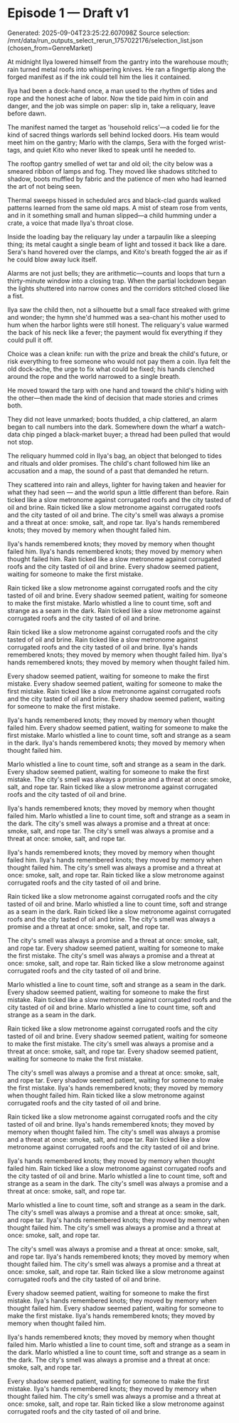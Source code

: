 # Episode 1 — Draft v1
Generated: 2025-09-04T23:25:22.607098Z
Source selection: /mnt/data/run_outputs_select_rerun_1757022176/selection_list.json (chosen_from=GenreMarket)

At midnight Ilya lowered himself from the gantry into the warehouse mouth; rain turned metal roofs into whispering knives. He ran a fingertip along the forged manifest as if the ink could tell him the lies it contained.

Ilya had been a dock-hand once, a man used to the rhythm of tides and rope and the honest ache of labor. Now the tide paid him in coin and danger, and the job was simple on paper: slip in, take a reliquary, leave before dawn.

The manifest named the target as 'household relics'—a coded lie for the kind of sacred things warlords sell behind locked doors. His team would meet him on the gantry; Marlo with the clamps, Sera with the forged wrist-tags, and quiet Kito who never liked to speak until he needed to.

The rooftop gantry smelled of wet tar and old oil; the city below was a smeared ribbon of lamps and fog. They moved like shadows stitched to shadow, boots muffled by fabric and the patience of men who had learned the art of not being seen.

Thermal sweeps hissed in scheduled arcs and black-clad guards walked patterns learned from the same old maps. A mist of steam rose from vents, and in it something small and human slipped—a child humming under a crate, a voice that made Ilya's throat close.

Inside the loading bay the reliquary lay under a tarpaulin like a sleeping thing; its metal caught a single beam of light and tossed it back like a dare. Sera's hand hovered over the clamps, and Kito's breath fogged the air as if he could blow away luck itself.

Alarms are not just bells; they are arithmetic—counts and loops that turn a thirty-minute window into a closing trap. When the partial lockdown began the lights shuttered into narrow cones and the corridors stitched closed like a fist.

Ilya saw the child then, not a silhouette but a small face streaked with grime and wonder; the hymn she'd hummed was a sea-chant his mother used to hum when the harbor lights were still honest. The reliquary's value warmed the back of his neck like a fever; the payment would fix everything if they could pull it off.

Choice was a clean knife: run with the prize and break the child's future, or risk everything to free someone who would not pay them a coin. Ilya felt the old dock-ache, the urge to fix what could be fixed; his hands clenched around the rope and the world narrowed to a single breath.

He moved toward the tarp with one hand and toward the child's hiding with the other—then made the kind of decision that made stories and crimes both.

They did not leave unmarked; boots thudded, a chip clattered, an alarm began to call numbers into the dark. Somewhere down the wharf a watch-data chip pinged a black-market buyer; a thread had been pulled that would not stop.

The reliquary hummed cold in Ilya's bag, an object that belonged to tides and rituals and older promises. The child's chant followed him like an accusation and a map, the sound of a past that demanded he return.

They scattered into rain and alleys, lighter for having taken and heavier for what they had seen — and the world spun a little different than before.
Rain ticked like a slow metronome against corrugated roofs and the city tasted of oil and brine. Rain ticked like a slow metronome against corrugated roofs and the city tasted of oil and brine. The city's smell was always a promise and a threat at once: smoke, salt, and rope tar. Ilya's hands remembered knots; they moved by memory when thought failed him.

Ilya's hands remembered knots; they moved by memory when thought failed him. Ilya's hands remembered knots; they moved by memory when thought failed him. Rain ticked like a slow metronome against corrugated roofs and the city tasted of oil and brine. Every shadow seemed patient, waiting for someone to make the first mistake.

Rain ticked like a slow metronome against corrugated roofs and the city tasted of oil and brine. Every shadow seemed patient, waiting for someone to make the first mistake. Marlo whistled a line to count time, soft and strange as a seam in the dark. Rain ticked like a slow metronome against corrugated roofs and the city tasted of oil and brine.

Rain ticked like a slow metronome against corrugated roofs and the city tasted of oil and brine. Rain ticked like a slow metronome against corrugated roofs and the city tasted of oil and brine. Ilya's hands remembered knots; they moved by memory when thought failed him. Ilya's hands remembered knots; they moved by memory when thought failed him.

Every shadow seemed patient, waiting for someone to make the first mistake. Every shadow seemed patient, waiting for someone to make the first mistake. Rain ticked like a slow metronome against corrugated roofs and the city tasted of oil and brine. Every shadow seemed patient, waiting for someone to make the first mistake.

Ilya's hands remembered knots; they moved by memory when thought failed him. Every shadow seemed patient, waiting for someone to make the first mistake. Marlo whistled a line to count time, soft and strange as a seam in the dark. Ilya's hands remembered knots; they moved by memory when thought failed him.

Marlo whistled a line to count time, soft and strange as a seam in the dark. Every shadow seemed patient, waiting for someone to make the first mistake. The city's smell was always a promise and a threat at once: smoke, salt, and rope tar. Rain ticked like a slow metronome against corrugated roofs and the city tasted of oil and brine.

Ilya's hands remembered knots; they moved by memory when thought failed him. Marlo whistled a line to count time, soft and strange as a seam in the dark. The city's smell was always a promise and a threat at once: smoke, salt, and rope tar. The city's smell was always a promise and a threat at once: smoke, salt, and rope tar.

Ilya's hands remembered knots; they moved by memory when thought failed him. Ilya's hands remembered knots; they moved by memory when thought failed him. The city's smell was always a promise and a threat at once: smoke, salt, and rope tar. Rain ticked like a slow metronome against corrugated roofs and the city tasted of oil and brine.

Rain ticked like a slow metronome against corrugated roofs and the city tasted of oil and brine. Marlo whistled a line to count time, soft and strange as a seam in the dark. Rain ticked like a slow metronome against corrugated roofs and the city tasted of oil and brine. The city's smell was always a promise and a threat at once: smoke, salt, and rope tar.

The city's smell was always a promise and a threat at once: smoke, salt, and rope tar. Every shadow seemed patient, waiting for someone to make the first mistake. The city's smell was always a promise and a threat at once: smoke, salt, and rope tar. Rain ticked like a slow metronome against corrugated roofs and the city tasted of oil and brine.

Marlo whistled a line to count time, soft and strange as a seam in the dark. Every shadow seemed patient, waiting for someone to make the first mistake. Rain ticked like a slow metronome against corrugated roofs and the city tasted of oil and brine. Marlo whistled a line to count time, soft and strange as a seam in the dark.

Rain ticked like a slow metronome against corrugated roofs and the city tasted of oil and brine. Every shadow seemed patient, waiting for someone to make the first mistake. The city's smell was always a promise and a threat at once: smoke, salt, and rope tar. Every shadow seemed patient, waiting for someone to make the first mistake.

The city's smell was always a promise and a threat at once: smoke, salt, and rope tar. Every shadow seemed patient, waiting for someone to make the first mistake. Ilya's hands remembered knots; they moved by memory when thought failed him. Rain ticked like a slow metronome against corrugated roofs and the city tasted of oil and brine.

Rain ticked like a slow metronome against corrugated roofs and the city tasted of oil and brine. Ilya's hands remembered knots; they moved by memory when thought failed him. The city's smell was always a promise and a threat at once: smoke, salt, and rope tar. Rain ticked like a slow metronome against corrugated roofs and the city tasted of oil and brine.

Ilya's hands remembered knots; they moved by memory when thought failed him. Rain ticked like a slow metronome against corrugated roofs and the city tasted of oil and brine. Marlo whistled a line to count time, soft and strange as a seam in the dark. The city's smell was always a promise and a threat at once: smoke, salt, and rope tar.

Marlo whistled a line to count time, soft and strange as a seam in the dark. The city's smell was always a promise and a threat at once: smoke, salt, and rope tar. Ilya's hands remembered knots; they moved by memory when thought failed him. The city's smell was always a promise and a threat at once: smoke, salt, and rope tar.

The city's smell was always a promise and a threat at once: smoke, salt, and rope tar. Ilya's hands remembered knots; they moved by memory when thought failed him. The city's smell was always a promise and a threat at once: smoke, salt, and rope tar. Rain ticked like a slow metronome against corrugated roofs and the city tasted of oil and brine.

Every shadow seemed patient, waiting for someone to make the first mistake. Ilya's hands remembered knots; they moved by memory when thought failed him. Every shadow seemed patient, waiting for someone to make the first mistake. Ilya's hands remembered knots; they moved by memory when thought failed him.

Ilya's hands remembered knots; they moved by memory when thought failed him. Marlo whistled a line to count time, soft and strange as a seam in the dark. Marlo whistled a line to count time, soft and strange as a seam in the dark. The city's smell was always a promise and a threat at once: smoke, salt, and rope tar.

Every shadow seemed patient, waiting for someone to make the first mistake. Ilya's hands remembered knots; they moved by memory when thought failed him. The city's smell was always a promise and a threat at once: smoke, salt, and rope tar. Rain ticked like a slow metronome against corrugated roofs and the city tasted of oil and brine.